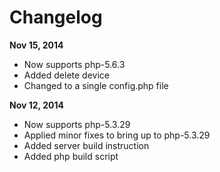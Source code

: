 # Changelog #

**Nov 15, 2014**
- Now supports php-5.6.3
- Added delete device
- Changed to a single config.php file

**Nov 12, 2014**
- Now supports php-5.3.29
- Applied minor fixes to bring up to php-5.3.29
- Added server build instruction
- Added php build script

